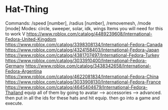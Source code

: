 # Hat-Thing                          
Commands: /speed [number], /radius [number], /removemesh, /mode [mode]
Modes: circle, sweeper, solar, idk, wings
Items you will need for this to work V
https://www.roblox.com/catalog/4489239608/International-Fedora-United-Kingdom
https://www.roblox.com/catalog/3398308134/International-Fedora-Canada
https://www.roblox.com/catalog/4324158403/International-Fedora-Japan
https://www.roblox.com/catalog/4381707497/International-Fedora-Turkey
https://www.roblox.com/catalog/3033910400/International-Fedora-Germany
https://www.roblox.com/catalog/3438342658/International-Fedora-Argentina
https://www.roblox.com/catalog/4622081834/International-Fedora-China
https://www.roblox.com/catalog/3033908130/International-Fedora-France
https://www.roblox.com/catalog/4645404679/International-Fedora-Thailand
equip all of them by going to avatar --> accessories --> advanced. then put in all the ids for these hats and hit equip. then go into a game and execute. 

